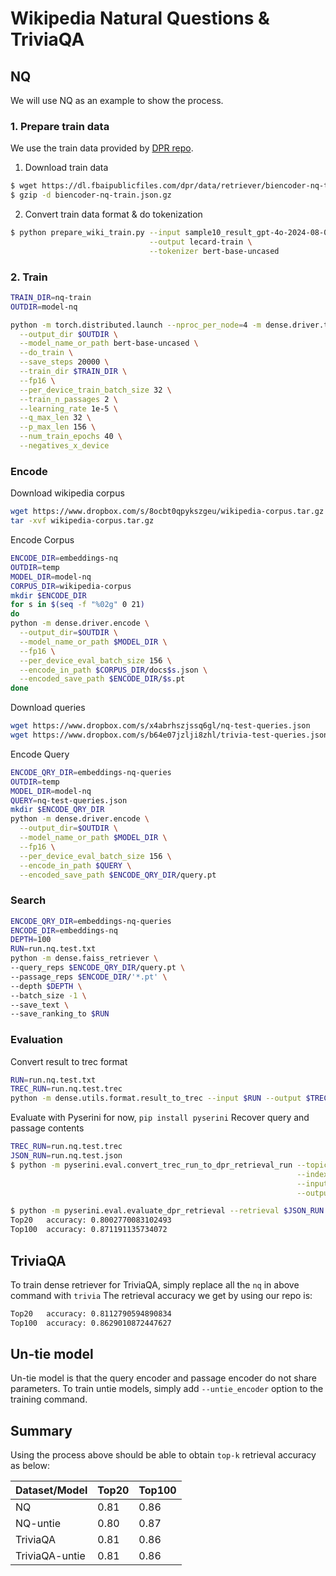 # Wikipedia Natural Questions & TriviaQA

## NQ
We will use NQ as an example to show the process.

### 1. Prepare train data
We use the train data provided by [DPR repo](https://github.com/facebookresearch/DPR).
1. Download train data
```bash
$ wget https://dl.fbaipublicfiles.com/dpr/data/retriever/biencoder-nq-train.json.gz
$ gzip -d biencoder-nq-train.json.gz
```
2. Convert train data format & do tokenization
```bash
$ python prepare_wiki_train.py --input sample10_result_gpt-4o-2024-08-06.json \
                               --output lecard-train \
                               --tokenizer bert-base-uncased
```

### 2. Train
```bash
TRAIN_DIR=nq-train
OUTDIR=model-nq

python -m torch.distributed.launch --nproc_per_node=4 -m dense.driver.train \
  --output_dir $OUTDIR \
  --model_name_or_path bert-base-uncased \
  --do_train \
  --save_steps 20000 \
  --train_dir $TRAIN_DIR \
  --fp16 \
  --per_device_train_batch_size 32 \
  --train_n_passages 2 \
  --learning_rate 1e-5 \
  --q_max_len 32 \
  --p_max_len 156 \
  --num_train_epochs 40 \
  --negatives_x_device
```

### Encode
Download wikipedia corpus
```bash
wget https://www.dropbox.com/s/8ocbt0qpykszgeu/wikipedia-corpus.tar.gz
tar -xvf wikipedia-corpus.tar.gz
```

Encode Corpus
```bash
ENCODE_DIR=embeddings-nq
OUTDIR=temp
MODEL_DIR=model-nq
CORPUS_DIR=wikipedia-corpus
mkdir $ENCODE_DIR
for s in $(seq -f "%02g" 0 21)
do
python -m dense.driver.encode \
  --output_dir=$OUTDIR \
  --model_name_or_path $MODEL_DIR \
  --fp16 \
  --per_device_eval_batch_size 156 \
  --encode_in_path $CORPUS_DIR/docs$s.json \
  --encoded_save_path $ENCODE_DIR/$s.pt
done
```

Download queries
```bash
wget https://www.dropbox.com/s/x4abrhszjssq6gl/nq-test-queries.json
wget https://www.dropbox.com/s/b64e07jzlji8zhl/trivia-test-queries.json
```

Encode Query
```bash
ENCODE_QRY_DIR=embeddings-nq-queries
OUTDIR=temp
MODEL_DIR=model-nq
QUERY=nq-test-queries.json
mkdir $ENCODE_QRY_DIR
python -m dense.driver.encode \
  --output_dir=$OUTDIR \
  --model_name_or_path $MODEL_DIR \
  --fp16 \
  --per_device_eval_batch_size 156 \
  --encode_in_path $QUERY \
  --encoded_save_path $ENCODE_QRY_DIR/query.pt
```


### Search
```bash
ENCODE_QRY_DIR=embeddings-nq-queries
ENCODE_DIR=embeddings-nq
DEPTH=100
RUN=run.nq.test.txt
python -m dense.faiss_retriever \
--query_reps $ENCODE_QRY_DIR/query.pt \
--passage_reps $ENCODE_DIR/'*.pt' \
--depth $DEPTH \
--batch_size -1 \
--save_text \
--save_ranking_to $RUN
```

### Evaluation
Convert result to trec format
```bash
RUN=run.nq.test.txt
TREC_RUN=run.nq.test.trec
python -m dense.utils.format.result_to_trec --input $RUN --output $TREC_RUN
```

Evaluate with Pyserini for now, `pip install pyserini`
Recover query and passage contents
```bash
TREC_RUN=run.nq.test.trec
JSON_RUN=run.nq.test.json
$ python -m pyserini.eval.convert_trec_run_to_dpr_retrieval_run --topics dpr-nq-test \
                                                                --index wikipedia-dpr \
                                                                --input $TREC_RUN \
                                                                --output $JSON_RUN
```
```bash
$ python -m pyserini.eval.evaluate_dpr_retrieval --retrieval $JSON_RUN --topk 20 100
Top20	accuracy: 0.8002770083102493
Top100	accuracy: 0.871191135734072
```

## TriviaQA
To train dense retriever for TriviaQA, simply replace all the `nq` in above command with `trivia`
The retrieval accuracy we get by using our repo is:
```bash
Top20   accuracy: 0.8112790594890834
Top100  accuracy: 0.8629010872447627
```

## Un-tie model
Un-tie model is that the query encoder and passage encoder do not share parameters.
To train untie models, simply add `--untie_encoder` option to the training command.

## Summary
Using the process above should be able to obtain `top-k` retrieval accuracy as below:

| Dataset/Model  | Top20 | Top100 |
|----------------|-------|--------|
| NQ             | 0.81  | 0.86   |
| NQ-untie       | 0.80  | 0.87   |
| TriviaQA       | 0.81  | 0.86   |
| TriviaQA-untie | 0.81  | 0.86   |